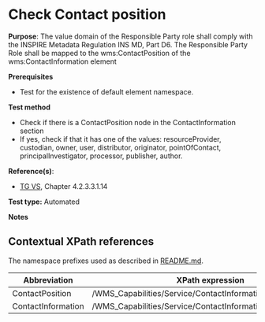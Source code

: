 # Check Contact position

**Purpose**: The value domain of the Responsible Party role shall comply with the INSPIRE Metadata Regulation INS MD, Part D6. The Responsible Party Role shall be mapped to the wms:ContactPosition of the wms:ContactInformation element

**Prerequisites**

* Test for the existence of default element namespace.

**Test method**

* Check if there is a ContactPosition node in the ContactInformation section
* If yes, check if that it has one of the values: resourceProvider, custodian, owner, user, distributor, originator, pointOfContact, principalInvestigator, processor, publisher, author.

**Reference(s)**:
* [TG VS](README.md#ref_TG_VS), Chapter 4.2.3.3.1.14

**Test type:** Automated

**Notes**

## Contextual XPath references

The namespace prefixes used as described in [README.md](README.md#namespaces).

Abbreviation                                               |  XPath expression
---------------------------------------------------------- | -------------------------------------------------------------------------
ContactPosition <a name="ContactPosition"></a> | /WMS_Capabilities/Service/ContactInformation/ContactPosition
ContactInformation <a name="ContactInformation"></a> | /WMS_Capabilities/Service/ContactInformation
